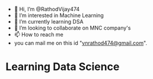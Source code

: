 - 👋 Hi, I’m @RathodVijay474
- 👀 I’m interested in Machine Learning
- 🌱 I’m currently learning  DSA
- 💞️ I’m looking to collaborate on MNC company's
- 📫 How to reach me
- you can mail me on this id "vnrathod474@gmail.com".

<!---
RathodVijay474/RathodVijay474 is a ✨ special ✨ repository because its `README.md` (this file) appears on your GitHub profile.
You can click the Preview link to take a look at your changes.
--->
<h1>Learning Data Science</h1>
